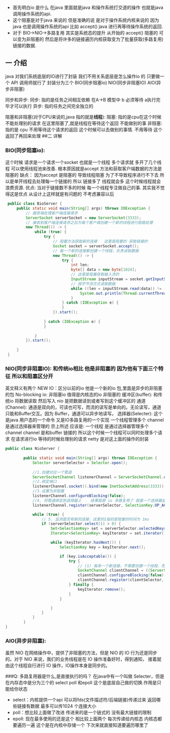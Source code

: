 
   * 首先明白io 是什么 在java 里面就是java 和操作系统打交道的操作 也就是java 调用操作系统的api.
   * 这个阻塞是对于java 来说的 但是准确的说 是对于操作系统内核来说的 因为java 也是调用操作系统的api 比如 accept() java 进行再等待操作系统的返回.
   * 对于 BIO->NIO->多路复用 其实是系统态的提升  从开始的 accept() 阻塞的 可以变为非阻塞的 然后是将许多的链接遍历内核获取变为了批量获取(多路复用)链接的数据.

## 一 介绍
   java 对我们系统底层的IO进行了封装  我们不用关系底层是怎么操作io 的  只要做一个 API 调用师就行了  封装分为三个  BIO(同步阻塞io) NIO(同步非阻塞IO)  AIO(异步非阻塞)
   
同步和异步:
    同步: 指的是任务之间相互依赖 在A->B 模型中 b 必须等待 a执行完毕才可以执行 
    异步: 指的任务之间完全独立的 
    
阻塞和非阻塞(对于CPU来说的,java 指的就是**线程**):
   阻塞: 指的是cpu在这个时候不能处理别的请求 在这里阻塞了,就是线程在等待这个返回 不能做别的事
    非阻塞: 指的是 cpu 不用等待这个请求的返回 这个时候可以去做别的事情. 不用等待 这个返回了再回来处理 
##二 详解
### BIO(同步阻塞io):
   这个时候 请求是一个请求一个socket 也就是一个线程 多个请求就 多开了几个线程 可以使用线程池来改善. 根本原因就是accept 方法和获取客户端数据的方法是阻塞的
   缺点： 因为accept 是阻塞的 导致线程阻塞 为了不导致程序进行不下去 所以是单开线程去处理每一个链接的 所以 链接多了 线程就会多 这个时候线程就会浪费资源.
   优点: 当对于链接数不多的时候 每一个线程专注做自己的事. 其实我不觉得这是优点 从设计上这样就是有问题的 不考虑兼容以后
   ````java
    public class BioServer {
        public static void main(String[] args) throws IOException {
            // 服务端处理客户端连接请求
            ServerSocket serverSocket = new ServerSocket(3333);
            // 接收到客户端连接请求之后为每个客户端创建一个新的线程进行链路处理
            new Thread(() -> {
                while (true) {
                    try {
                        // 阻塞方法获取新的连接   这里是阻塞的 获取链接的 
                        Socket socket = serverSocket.accept();
                        // 每一个新的连接都创建一个线程，负责读取数据
                        new Thread(() -> {
                            try {
                                int len;
                                byte[] data = new byte[1024];
                                // 这里是阻塞获取输入流的
                                InputStream inputStream = socket.getInputStream();
                                // 按字节流方式读取数据
                                while ((len = inputStream.read(data)) != -1) {
                                    System.out.println(Thread.currentThread().getName()+new String(data, 0, len));
                                }
                            } catch (IOException e) {
                            }
                        }).start();
    
                    } catch (IOException e) {
                    }
    
                }
            }).start();
    
        }
    }
````
### NIO(同步非阻塞IO): 和传统io相比 他是非阻塞的 因为他有下面三个特征 所以和阻塞区分开
   英文释义有两个
        NEW IO：区分以前的io 他是一个新的io 包,里面是异步的非阻塞的包
        No-blocking io: 非阻塞io 值得是内核态的io 非阻塞的
   缓冲区(buffer): 和传统io 将数据读取 然后写入 nio 是把数据读到或者写到这个缓冲区的 
   通道(Channel): 通道是双向的，可读也可写，而流的读写是单向的。无论读写，通道只能和Buffer交互。因为 Buffer，通道可以异步地读写。
   选择器(Selecter): 这个是java 用户态的一个命令 又是IO多路复用的一个实现  一个线程管理多个 channel 是通过选择器来管理的 
   宗上所述  应该是:  一个线程 是通过选择器管理多个channel  channel 是和buffer 链接的  所以这个时候一个线程可以同时处理多个请求 在请求进行io 等待的时候处理别的请求 
    netty 是对这上面的操作的封装 
````java
public class NioServer {
    
        public static void main(String[] args) throws IOException {
            Selector serverSelector = Selector.open();
        
            //1.创建对应一个管道
            ServerSocketChannel listenerChannel = ServerSocketChannel.open();
            //2.绑定端口
            listenerChannel.socket().bind(new InetSocketAddress(3333));
            //3.设置为非阻塞
            listenerChannel.configureBlocking(false);
            //4. 将管道绑定到选择器上    结果就是 io 多路复用了 就是一个选择器监听多个管道了
            listenerChannel.register(serverSelector, SelectionKey.OP_ACCEPT);

            while (true) {
                // 5. 监测是否有新的连接，这里的1指的是阻塞的时间为 1ms
                if (serverSelector.select(1) > 0) {
                    Set<SelectionKey> set = serverSelector.selectedKeys();
                    Iterator<SelectionKey> keyIterator = set.iterator();

                    while (keyIterator.hasNext()) {
                        SelectionKey key = keyIterator.next();

                        if (key.isAcceptable()) {
                            try {
                                // (1) 每来一个新连接，不需要创建一个线程，而是直接注册到clientSelector
                                SocketChannel clientChannel = ((ServerSocketChannel) key.channel()).accept();
                                clientChannel.configureBlocking(false);
                                clientChannel.register(clientSelector, SelectionKey.OP_READ);
                            } finally {
                                keyIterator.remove();
                            }
                        }

                    }
                }
            }
        }
}
````    
### AIO(异步非阻塞): 
   虽然 NIO 在网络操作中，提供了非阻塞的方法，但是 NIO 的 IO 行为还是同步的。对于 NIO 来说，我们的业务线程是在 IO 操作准备好时，得到通知，
    接着就由这个线程自行进行 IO 操作，IO操作本身是同步的。
    
    
###Q: 多路复用器是什么,是直接执行的吗？
   在java中有一个叫做 Selecter，但是在内存态中是分为三个的 select poll 和epoll 这个是底层自己做的切换.作用是只能给你状态
   * select：内核提供一个api 可以将fds(文件描述符/后端链接)传递过来 返回哪些链接有数据 最多可以传1024 个连接大小
   * poll：想比较上面做了改进 传进来的是一个链式的 没有最大链接的限制
   * epoll: 现在最多使用的还是这个 相比较上面两个 每次传递给内核态 内核态都要遍历一遍 这个是在内核中存储一个 下次来就直接知道要遍历哪里了
    
    
    
    
    
    
    
    
    
    
    
    
    
    
    
    
    
    








